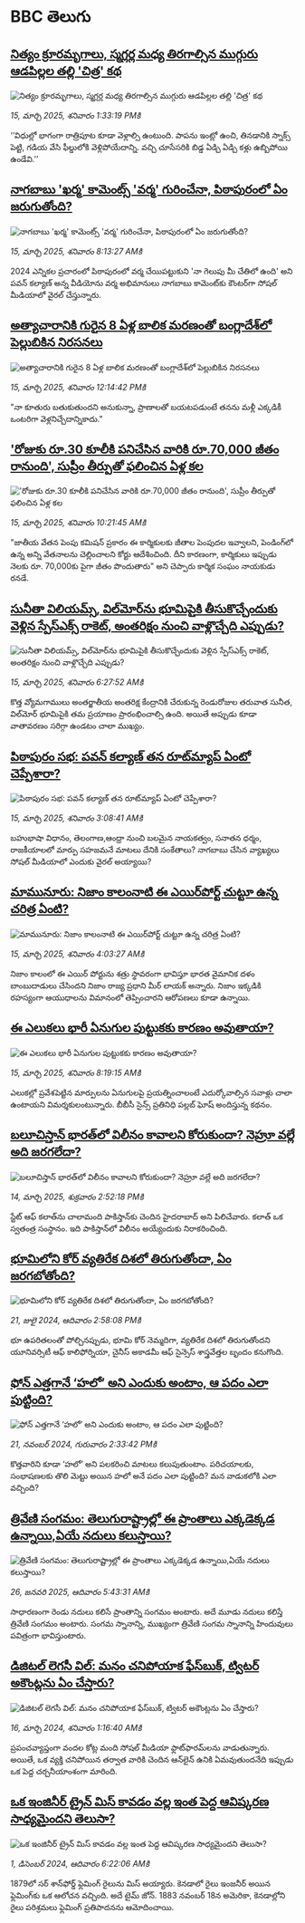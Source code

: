 # BBC తెలుగు## [నిత్యం క్రూరమృగాలు, స్మగ్లర్ల మధ్య తిరగాల్సిన ముగ్గురు ఆడపిల్లల తల్లి 'చిత్ర' కథ](https://www.bbc.com/telugu/articles/cddyrjd8neqo?at_campaign=githubrss)![నిత్యం క్రూరమృగాలు, స్మగ్లర్ల మధ్య తిరగాల్సిన ముగ్గురు ఆడపిల్లల తల్లి 'చిత్ర' కథ](https://ichef.bbci.co.uk/ace/standard/240/cpsprodpb/41c7/live/3281c320-01a2-11f0-bced-0dabb6148ade.jpg)_15, మార్చి 2025, శనివారం 1:33:19 PMకి_‘‘విధుల్లో భాగంగా రాత్రిపూట కూడా వెళ్లాల్సి ఉంటుంది. పాపను ఇంట్లో ఉంచి, తినడానికి స్నాక్స్ పెట్టి, గడియ వేసి ఫీల్డులోకి వెళ్లిపోయేదాన్ని. వచ్చి చూసేసరికి బిడ్డ ఏడ్చి ఏడ్చి కళ్లు ఉబ్బిపోయి ఉండేవి.’’## [నాగబాబు 'ఖర్మ' కామెంట్స్ 'వర్మ' గురించేనా, పిఠాపురంలో ఏం జరుగుతోంది?](https://www.bbc.com/telugu/articles/cq8ygdy54k7o?at_campaign=githubrss)![నాగబాబు 'ఖర్మ' కామెంట్స్ 'వర్మ' గురించేనా, పిఠాపురంలో ఏం జరుగుతోంది?](https://ichef.bbci.co.uk/ace/standard/240/cpsprodpb/020e/live/0edf8890-0174-11f0-9ad5-6bb81048d55f.jpg)_15, మార్చి 2025, శనివారం 8:13:27 AMకి_2024 ఎన్నికల ప్రచారంలో పిఠాపురంలో వర్మ చేయిపట్టుకుని 'నా గెలుపు మీ చేతిలో ఉంది' అని పవన్ కల్యాణ్ అన్న వీడియోను వర్మ అభిమానులు నాగబాబు కామెంట్‌కు కౌంటర్‌గా సోషల్ మీడియాలో వైరల్ చేస్తున్నారు.## [అత్యాచారానికి గురైన 8 ఏళ్ల బాలిక మరణంతో బంగ్లాదేశ్‌లో పెల్లుబికిన నిరసనలు](https://www.bbc.com/telugu/articles/cx28jvx9v0po?at_campaign=githubrss)![అత్యాచారానికి గురైన 8 ఏళ్ల బాలిక మరణంతో బంగ్లాదేశ్‌లో పెల్లుబికిన నిరసనలు](https://ichef.bbci.co.uk/ace/standard/240/cpsprodpb/c741/live/828390a0-00e0-11f0-aab7-4fa87103f264.jpg)_15, మార్చి 2025, శనివారం 12:14:42 PMకి_"నా కూతురు బతుకుతుందని అనుకున్నా, ప్రాణాలతో బయటపడుంటే తనను మళ్లీ ఎక్కడికీ ఒంటరిగా వెళ్లనిచ్చేదాన్నికాదు."## ['రోజుకు రూ.30 కూలీకి పనిచేసిన వారికి రూ.70,000 జీతం రానుంది', సుప్రీం తీర్పుతో ఫలించిన ఏళ్ల కల](https://www.bbc.com/telugu/articles/clydz2l2q1zo?at_campaign=githubrss)!['రోజుకు రూ.30 కూలీకి పనిచేసిన వారికి రూ.70,000 జీతం రానుంది', సుప్రీం తీర్పుతో ఫలించిన ఏళ్ల కల](https://ichef.bbci.co.uk/ace/standard/240/cpsprodpb/1990/live/04dceea0-00d4-11f0-a8b1-950887ddc6e5.jpg)_15, మార్చి 2025, శనివారం 10:21:45 AMకి_"జాతీయ వేతన పెంపు కమిషన్ ప్రకారం ఈ కార్మికులకు జీతాల పెంపుదల ఇవ్వాలని, పెండింగ్‌లో ఉన్న అన్ని వేతనాలను చెల్లించాలని కోర్టు ఆదేశించింది. దీని కారణంగా, కార్మికులు ఇప్పుడు నెలకు రూ. 70,000కు పైగా జీతం పొందుతారు" అని చెప్పారు కార్మిక సంఘం నాయకుడు రనడే.## [సునీతా విలియమ్స్, విల్‌మోర్‌‌ను భూమిపైకి తీసుకొచ్చేందుకు వెళ్లిన స్పేస్‌ఎక్స్ రాకెట్, అంతరిక్షం నుంచి వాళ్లొచ్చేది ఎప్పుడు? ](https://www.bbc.com/telugu/articles/c4gd2kr953po?at_campaign=githubrss)![సునీతా విలియమ్స్, విల్‌మోర్‌‌ను భూమిపైకి తీసుకొచ్చేందుకు వెళ్లిన స్పేస్‌ఎక్స్ రాకెట్, అంతరిక్షం నుంచి వాళ్లొచ్చేది ఎప్పుడు? ](https://ichef.bbci.co.uk/ace/standard/240/cpsprodpb/c34a/live/0e25af70-0169-11f0-b50e-9d086302645f.jpg)_15, మార్చి 2025, శనివారం 6:27:52 AMకి_కొత్త వ్యోమగాములు అంతర్జాతీయ అంతరిక్ష కేంద్రానికి చేరుకున్న రెండురోజుల తరువాత సునీత, విల్‌మోర్ భూమిపైకి తమ ప్రయాణం ప్రారంభించాల్సి ఉంది. అయితే అప్పుడు కూడా వాతావరణం సరిగ్గా ఉండటం చాలా ముఖ్యం.## [పిఠాపురం సభ: పవన్ కల్యాణ్ తన రూట్‌మ్యాప్ ఏంటో చెప్పేశారా?](https://www.bbc.com/telugu/articles/crlx4z9jpkjo?at_campaign=githubrss)![పిఠాపురం సభ: పవన్ కల్యాణ్ తన రూట్‌మ్యాప్ ఏంటో చెప్పేశారా?](https://ichef.bbci.co.uk/ace/standard/240/cpsprodpb/75e1/live/ac063650-0138-11f0-863f-e116287463bf.jpg)_15, మార్చి 2025, శనివారం 3:08:41 AMకి_బహుభాషా విధానం, తెలంగాణ,ఆంధ్రా నుంచి బలమైన నాయకత్వం, సనాతన ధర్మం, రాజకీయాలలో మార్పు సహజమనే మాటలు దేనికి సంకేతాలు? నాగబాబు చేసిన వ్యాఖ్యలు సోషల్ మీడియాలో ఎందుకు వైరల్ అయ్యాయి?## [మామునూరు: నిజాం కాలంనాటి ఈ ఎయిర్‌పోర్ట్ చుట్టూ ఉన్న చరిత్ర ఏంటి? ](https://www.bbc.com/telugu/articles/c204lkv1wp7o?at_campaign=githubrss)![మామునూరు: నిజాం కాలంనాటి ఈ ఎయిర్‌పోర్ట్ చుట్టూ ఉన్న చరిత్ర ఏంటి? ](https://ichef.bbci.co.uk/ace/standard/240/cpsprodpb/7107/live/a127b9b0-00f8-11f0-8492-f11c09609a47.jpg)_15, మార్చి 2025, శనివారం 4:03:27 AMకి_నిజాం కాలంలో ఈ ఎయిర్ పోర్టును శత్రు స్థావరంగా భావిస్తూ భారత వైమానిక దళం బాంబుదాడులు చేసిందని నిజాం రాజ్య ప్రధాని మీర్ లాయక్ అన్నారు. నిజాం ఇక్కడికి  రహస్యంగా ఆయుధాలను విమానంలో తెప్పించారని ఆరోపణలు కూడా ఉన్నాయి.## [ఈ ఎలుకలు భారీ ఏనుగుల పుట్టుకకు కారణం అవుతాయా?](https://www.bbc.com/telugu/articles/c981gj5ypjyo?at_campaign=githubrss)![ఈ ఎలుకలు భారీ ఏనుగుల పుట్టుకకు కారణం అవుతాయా?](https://ichef.bbci.co.uk/ace/standard/240/cpsprodpb/00ff/live/824c8330-0171-11f0-a8b1-950887ddc6e5.jpg)_15, మార్చి 2025, శనివారం 8:19:15 AMకి_ఎలుకల్లో ప్రవేశపెట్టిన మార్పులను ఏనుగులపై ప్రయత్నించాలంటే ఎదుర్కోవాల్సిన సవాళ్లు చాలా ఉంటాయని విమర్శకులంటున్నారు. బీబీసీ సైన్స్ ప్రతినిధి పల్లబ్ ఘోష్ అందిస్తున్న కథనం.## [బలూచిస్తాన్ భారత్‌లో విలీనం కావాలని కోరుకుందా? నెహ్రూ వల్లే అది జరగలేదా?](https://www.bbc.com/telugu/articles/c2kg8x72l5yo?at_campaign=githubrss)![బలూచిస్తాన్ భారత్‌లో విలీనం కావాలని కోరుకుందా? నెహ్రూ వల్లే అది జరగలేదా?](https://ichef.bbci.co.uk/ace/standard/240/cpsprodpb/4e09/live/817ab6b0-00e1-11f0-8c3d-b7dcc7510cb1.jpg)_14, మార్చి 2025, శుక్రవారం 2:52:18 PMకి_స్టేట్ ఆఫ్ కలాత్‌ను చాలామంది పాకిస్తాన్‌కు చెందిన హైదరాబాద్ అని పిలిచేవారు. కలాత్ ఒక స్వతంత్ర సంస్థానం. ఇది పాకిస్తాన్‌లో విలీనం అయ్యేందుకు నిరాకరించింది.## [భూమిలోని కోర్ వ్యతిరేక దిశలో తిరుగుతోందా, ఏం జరగబోతోంది?](https://www.bbc.com/telugu/articles/crgr7rnd7g4o?at_campaign=githubrss)![భూమిలోని కోర్ వ్యతిరేక దిశలో తిరుగుతోందా, ఏం జరగబోతోంది?](https://ichef.bbci.co.uk/ace/standard/240/cpsprodpb/cc28/live/4457bc00-3ec3-11ef-b2f4-77406157b906.jpg)_21, జులై 2024, ఆదివారం 2:58:08 PMకి_భూ ఉపరితలంతో పోల్చినప్పుడు, భూమి కోర్ నెమ్మదిగా, వ్యతిరేక దిశలో తిరుగుతోందని యూనివర్సిటీ ఆఫ్ కాలిఫోర్నియా, చైనీస్ అకాడమీ ఆఫ్ సైన్సెస్‌ శాస్త్రవేత్తల బృందం కనుగొంది.## [ఫోన్ ఎత్తగానే ‘హలో’ అని ఎందుకు అంటాం, ఆ పదం ఎలా పుట్టింది?](https://www.bbc.com/telugu/articles/cgj7x7gdjq4o?at_campaign=githubrss)![ఫోన్ ఎత్తగానే ‘హలో’ అని ఎందుకు అంటాం, ఆ పదం ఎలా పుట్టింది?](https://ichef.bbci.co.uk/ace/standard/240/cpsprodpb/0618/live/7a20ebb0-a807-11ef-b21e-5359bd56d02f.jpg)_21, నవంబర్ 2024, గురువారం 2:33:42 PMకి_కొత్తవారిని కూడా ‘హలో’ అని పలకరించి మాటలు కలుపుతుంటాం.  పరిచయాలకు, సంభాషణలకు తొలి మెట్టు అయిన హలో అనే పదం ఎలా పుట్టింది? మన వాడుకలోకి ఎలా వచ్చింది?## [త్రివేణి సంగమం: తెలుగురాష్ట్రాల్లో ఈ ప్రాంతాలు ఎక్కడెక్కడ ఉన్నాయి,ఏయే నదులు కలుస్తాయి? ](https://www.bbc.com/telugu/articles/cz7elrr17jeo?at_campaign=githubrss)![త్రివేణి సంగమం: తెలుగురాష్ట్రాల్లో ఈ ప్రాంతాలు ఎక్కడెక్కడ ఉన్నాయి,ఏయే నదులు కలుస్తాయి? ](https://ichef.bbci.co.uk/ace/standard/240/cpsprodpb/9dad/live/7f50e780-da42-11ef-a37f-eba91255dc3d.jpg)_26, జనవరి 2025, ఆదివారం 5:43:31 AMకి_సాధారణంగా రెండు నదులు కలిసే ప్రాంతాన్ని సంగమం అంటారు. అదే మూడు నదులు కలిస్తే త్రివేణి సంగమం అంటారు. సంగమ స్నానాన్ని, ముఖ్యంగా త్రివేణి సంగమ స్నానాన్ని హిందువులు పవిత్రంగా భావిస్తుంటారు.## [డిజిటల్ లెగసీ విల్: మనం చనిపోయాక ఫేస్‌బుక్, ట్విటర్‌ అకౌంట్లను ఏం చేస్తారు?](https://www.bbc.com/telugu/articles/cx0zl1qeyq2o?at_campaign=githubrss)![డిజిటల్ లెగసీ విల్: మనం చనిపోయాక ఫేస్‌బుక్, ట్విటర్‌ అకౌంట్లను ఏం చేస్తారు?](https://ichef.bbci.co.uk/ace/standard/240/cpsprodpb/bea2/live/2323ffd0-e2d4-11ee-9410-0f893255c2a0.jpg)_16, మార్చి 2024, శనివారం 1:16:40 AMకి_ప్రపంచవ్యాప్తంగా వందల కోట్ల మంది సోషల్ మీడియా ఫ్లాట్‌ఫారమ్‌లను వాడుతున్నారు. అయితే, ఒక వ్యక్తి చనిపోయిన తర్వాత వారికి చెందిన ఆన్‌లైన్ ఉనికి ఏమవుతుందనేది ఇప్పుడు ఒక పెద్ద చర్చనీయాంశంగా మారింది.## [ఒక ఇంజినీర్ ట్రైన్ మిస్ కావడం వల్ల ఇంత పెద్ద ఆవిష్కరణ సాధ్యమైందని తెలుసా?](https://www.bbc.com/telugu/articles/c774y4mdrgdo?at_campaign=githubrss)![ఒక ఇంజినీర్ ట్రైన్ మిస్ కావడం వల్ల ఇంత పెద్ద ఆవిష్కరణ సాధ్యమైందని తెలుసా?](https://ichef.bbci.co.uk/ace/standard/240/cpsprodpb/d07c/live/d2f92490-ab19-11ef-8264-5f9791599833.jpg)_1, డిసెంబర్ 2024, ఆదివారం 6:22:06 AMకి_1879లో సర్ శాన్‌ఫోర్డ్ ఫ్లెమింగ్ రైలును మిస్ అయ్యారు. కెనడాలో రైలు ఇంజనీర్ అయిన ఫ్లెమింగ్‌కు ఒక ఆలోచన వచ్చింది. అదే టైమ్ జోన్‌. 
1883 నవంబర్ 18న అమెరికా, కెనడాల్లోని రైలు పరిశ్రమలు ఫ్లెమింగ్ ప్రతిపాదనను ఆమోదించాయి.